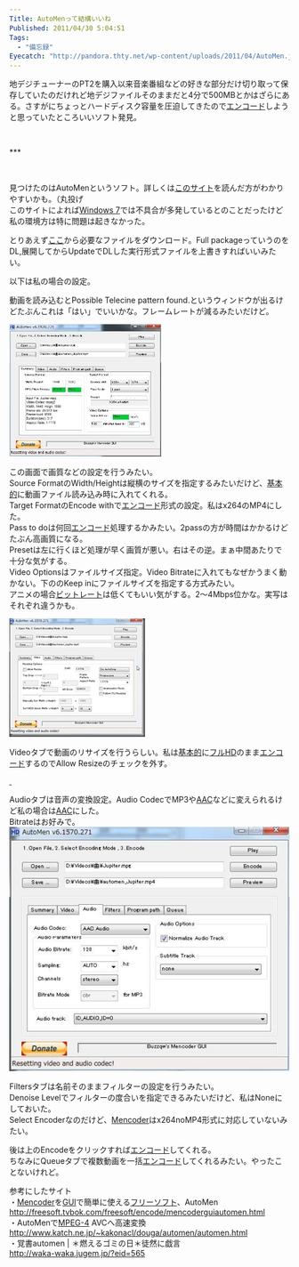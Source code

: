 ```yaml
---
Title: AutoMenって結構いいね
Published: 2011/04/30 5:04:51
Tags:
  - "備忘録"
Eyecatch: "http://pandora.thty.net/wp-content/uploads/2011/04/AutoMen.jpg"
---
```

<p>地デジチューナーのPT2を購入以来音楽番組などの好きな部分だけ切り取って保存していたのだけれど地デジファイルそのままだと4分で500MBとかはざらにある。さすがにちょっとハードディスク容量を圧迫してきたので<a class="keyword" href="http://d.hatena.ne.jp/keyword/%A5%A8%A5%F3%A5%B3%A1%BC%A5%C9">エンコード</a>しようと思っていたところいいソフト発見。</p>
<p> </p>
***



<p> </p>
<p>見つけたのはAutoMenというソフト。詳しくは<a title="MencoderをGUIで簡単に使えるフリーソフト、AutoMen ぼくんちのTV 別館" href="http://freesoft.tvbok.com/freesoft/encode/mencoderguiautomen.html" target="_blank">このサイト</a>を読んだ方がわかりやすいかも。（丸投げ <br />このサイトによれば<a class="keyword" href="http://d.hatena.ne.jp/keyword/Windows%207">Windows 7</a>では不具合が多発しているとのことだったけど私の環境方は特に問題は起きなかった。</p>
<p>とりあえず<a href="http://forum.doom9.org/showthread.php?p=1018336" target="_blank">ここ</a>から必要なファイルをダウンロード。Full packageっていうのをDL,展開してからUpdateでDLした実行形式ファイルを上書きすればいいみたい。</p>
<p>以下は私の場合の設定。</p>
<p>動画を読み込むとPossible Telecine pattern found.というウィンドウが出るけどたぶんこれは「はい」でいいかな。フレームレートが減るみたいだけど。</p>
<p><span><img class="hatena-fotolife" title="f:id:Ovis:20140120004624j:plain" src="20140120004624.jpg" alt="f:id:Ovis:20140120004624j:plain" width="273" height="238" /></span></p>
<p>この画面で画質などの設定を行うみたい。 <br />Source FormatのWidth/Heightは縦横のサイズを指定するみたいだけど、<a class="keyword" href="http://d.hatena.ne.jp/keyword/%B4%F0%CB%DC%C5%AA">基本的</a>に動画ファイル読み込み時に入れてくれる。 <br />Target FormatのEncode withで<a class="keyword" href="http://d.hatena.ne.jp/keyword/%A5%A8%A5%F3%A5%B3%A1%BC%A5%C9">エンコード</a>形式の設定。私はx264のMP4にした。 <br />Pass to doは何回<a class="keyword" href="http://d.hatena.ne.jp/keyword/%A5%A8%A5%F3%A5%B3%A1%BC%A5%C9">エンコード</a>処理するかみたい。2passの方が時間はかかるけどたぶん高画質になる。 <br />Presetは左に行くほど処理が早く画質が悪い。右はその逆。まぁ中間あたりで十分な気がする。 <br />Video Optionsはファイルサイズ指定。Video Bitrateに入れてもなぜかうまく動かない。下ののKeep inにファイルサイズを指定する方式みたい。 <br />アニメの場合<a class="keyword" href="http://d.hatena.ne.jp/keyword/%A5%D3%A5%C3%A5%C8%A5%EC%A1%BC%A5%C8">ビットレート</a>は低くてもいい気がする。2～4Mbps位かな。実写はそれぞれ違うかも。</p>
<p><span><img class="hatena-fotolife" title="f:id:Ovis:20140120004724j:plain" src="20140120004724.jpg" alt="f:id:Ovis:20140120004724j:plain" /></span></p>
<p>Videoタブで動画のリサイズを行うらしい。私は<a class="keyword" href="http://d.hatena.ne.jp/keyword/%B4%F0%CB%DC%C5%AA">基本的</a>に<a class="keyword" href="http://d.hatena.ne.jp/keyword/%A5%D5%A5%EBHD">フルHD</a>のまま<a class="keyword" href="http://d.hatena.ne.jp/keyword/%A5%A8%A5%F3%A5%B3%A1%BC%A5%C9">エンコード</a>するのでAllow Resizeのチェックを外す。</p>
<p><a href="http://pandora.thty.net/wp-content/uploads/2011/04/AutoMen_3.jpg"> </a></p>
<p>Audioタブは音声の変換設定。Audio CodecでMP3や<a class="keyword" href="http://d.hatena.ne.jp/keyword/AAC">AAC</a>などに変えられるけど私の場合は<a class="keyword" href="http://d.hatena.ne.jp/keyword/AAC">AAC</a>にした。 <br />Bitrateはお好みで。<img class="hatena-fotolife" title="f:id:Ovis:20140120004736j:plain" src="20140120004736.jpg" alt="f:id:Ovis:20140120004736j:plain" /><a href="http://pandora.thty.net/wp-content/uploads/2011/04/AutoMen_4.jpg"><br /></a></p>
<p>Filtersタブは名前そのままフィルターの設定を行うみたい。 <br />Denoise Levelでフィルターの度合いを指定できるみたいだけど、私はNoneにしておいた。 <br />Select Encoderなのだけど、<a class="keyword" href="http://d.hatena.ne.jp/keyword/Mencoder">Mencoder</a>はx264noMP4形式に対応していないみたい。</p>
<p>後は上のEncodeをクリックすれば<a class="keyword" href="http://d.hatena.ne.jp/keyword/%A5%A8%A5%F3%A5%B3%A1%BC%A5%C9">エンコード</a>してくれる。 <br />ちなみにQueueタブで複数動画を一括<a class="keyword" href="http://d.hatena.ne.jp/keyword/%A5%A8%A5%F3%A5%B3%A1%BC%A5%C9">エンコード</a>してくれるみたい。やったことないけれど。</p>
<p>参考にしたサイト <br />・<a class="keyword" href="http://d.hatena.ne.jp/keyword/Mencoder">Mencoder</a>を<a class="keyword" href="http://d.hatena.ne.jp/keyword/GUI">GUI</a>で簡単に使える<a class="keyword" href="http://d.hatena.ne.jp/keyword/%A5%D5%A5%EA%A1%BC%A5%BD%A5%D5%A5%C8">フリーソフト</a>、AutoMen <br /><a href="http://freesoft.tvbok.com/freesoft/encode/mencoderguiautomen.html">http://freesoft.tvbok.com/freesoft/encode/mencoderguiautomen.html</a> <br />・AutoMenで<a class="keyword" href="http://d.hatena.ne.jp/keyword/MPEG-4">MPEG-4</a> AVCへ高速変換 <br /><a href="http://www.katch.ne.jp/~kakonacl/douga/automen/automen.html">http://www.katch.ne.jp/~kakonacl/douga/automen/automen.html</a> <br />・覚書automen | ＊燃えるゴミの日＊徒然に戯言 <br /><a href="http://waka-waka.jugem.jp/?eid=565">http://waka-waka.jugem.jp/?eid=565</a></p>